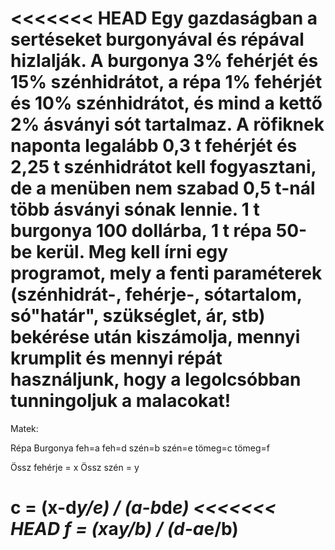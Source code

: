 <<<<<<< HEAD
Egy gazdaságban a sertéseket burgonyával és répával hizlalják.
A burgonya 3% fehérjét és 15% szénhidrátot, a répa 1% fehérjét és 
10% szénhidrátot, és mind a kettő 2% ásványi sót tartalmaz.
A röfiknek naponta legalább 0,3 t fehérjét és 2,25 t szénhidrátot
kell fogyasztani, de a menüben nem szabad 0,5 t-nál több ásványi sónak lennie.
1 t burgonya 100 dollárba, 1 t répa 50-be kerül. Meg kell írni egy programot,
mely a fenti paraméterek (szénhidrát-, fehérje-, sótartalom, só"határ", szükséglet,
ár, stb) bekérése után kiszámolja, mennyi krumplit és mennyi répát használjunk, 
hogy a legolcsóbban tunningoljuk a malacokat!
=======

Matek:

Répa    Burgonya
feh=a   feh=d
szén=b  szén=e
tömeg=c tömeg=f

Össz fehérje = x
Össz szén = y

c = (x-d*y/e) / (a-b*d*e)
<<<<<<< HEAD
f = (x*a*y/b) / (d-a*e/b)
=======
